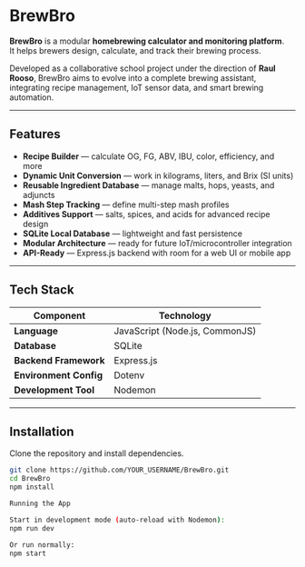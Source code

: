 # BrewBro

**BrewBro** is a modular **homebrewing calculator and monitoring platform**.  
It helps brewers design, calculate, and track their brewing process.

Developed as a collaborative school project under the direction of **Raul Rooso**, BrewBro aims to evolve into a complete brewing assistant, integrating recipe management, IoT sensor data, and smart brewing automation.

---

## Features

- **Recipe Builder** — calculate OG, FG, ABV, IBU, color, efficiency, and more  
- **Dynamic Unit Conversion** — work in kilograms, liters, and Brix (SI units)  
- **Reusable Ingredient Database** — manage malts, hops, yeasts, and adjuncts  
- **Mash Step Tracking** — define multi-step mash profiles  
- **Additives Support** — salts, spices, and acids for advanced recipe design  
- **SQLite Local Database** — lightweight and fast persistence  
- **Modular Architecture** — ready for future IoT/microcontroller integration  
- **API-Ready** — Express.js backend with room for a web UI or mobile app  

---

## Tech Stack

| Component | Technology |
|------------|-------------|
| **Language** | JavaScript (Node.js, CommonJS) |
| **Database** | SQLite |
| **Backend Framework** | Express.js |
| **Environment Config** | Dotenv |
| **Development Tool** | Nodemon |

---

## Installation

Clone the repository and install dependencies.

```bash
git clone https://github.com/YOUR_USERNAME/BrewBro.git
cd BrewBro
npm install

Running the App

Start in development mode (auto-reload with Nodemon):
npm run dev

Or run normally:
npm start